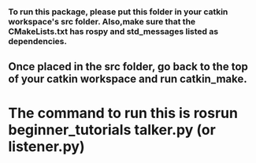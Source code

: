 ### To run this package, please put this folder in your catkin workspace's src folder. Also,make sure that the CMakeLists.txt has rospy and std_messages listed as dependencies. 
## Once placed in the src folder, go back to the top of your catkin workspace and run catkin_make. 
# The command to run this is rosrun beginner_tutorials talker.py (or listener.py)